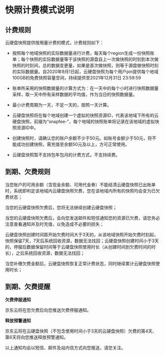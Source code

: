 # 快照计费模式说明



## 计费规则

云硬盘快照提供按用量计费的模式，计费规则如下：

- 按照每个地域快照的实际数据量进行计费，每天每个region生成一份快照账单；每个快照的实际数据量等于该快照的源盘自上一次做快照的时刻到本次做快照的时刻间，总的数据变更量，如果是首次做快照，则等于源盘做快照时刻的实际数据量。自2020年9月1日起，云硬盘快照为每个用户pin提供每个地域100GB的免费快照容量空间，持续提供至2021年12月31日 23:59:59

- 账单所采用的快照数据量的计算方式为：在一天中的每个小时进行快照数据量采样，取一天中所有采样数据的平均值，作为当日的快照数据量。

- 最小计费周期为一天，不足一天的，按照一天计算。

- 云硬盘快照将在每个地域创建一个虚拟的快照资源ID，代表该地域下所有的云硬盘快照，前缀为“snapfee-”，每个地域的快照账单将记录在该地域的虚拟快照资源ID中。

- 创建快照时，请确认您的账户余额不少于50元。如账号金额少于50元，将不能成功创建快照，需充值至余额50元及以上，方可正常使用。

- 云硬盘快照暂不支持包年包月的计费方式，不支持续费。
  



## 到期、欠费规则

当您账户的可用余额（含现金余额、可用代金券）不能结清云硬盘快照已出账单时，系统即判定该地域内云硬盘快照欠费，您在该地域内所有的快照均会变为已欠费状态；

当您的云硬盘快照欠费后，您将无法继续创建云硬盘快照；

当您的云硬盘快照欠费后，会向您发送邮件和短信通知您的资源已欠费，请您务必注意查看通知并及时充值，以免造成不必要的损失；

云硬盘快照创建时间距开始欠费时间大于3天的，从该地域快照开始欠费时刻起，快照保留7天，7天后系统回收资源，数据无法找回；云硬盘快照创建时间小于3天的，停服后数据保留时间等于云硬盘快照使用时长（从创建时间到欠费时间的时长），之后系统回收资源，数据无法找回；

当您补缴欠费金额后，云硬盘快照恢复正常计费状态，同时继续累计云硬盘快照使用时长；



## 到期、欠费提醒

**欠费停服通知**

京东云将在您欠费后向您推送欠费停服通知。

**释放预警通知**

京东云将在云硬盘快照（不包含使用时间小于3天的云硬盘快照）欠费的第4天、第6天将向您推送释放预警通知。

以上通知均会以短信、邮件及站内信方式向您推送，请您关注。
